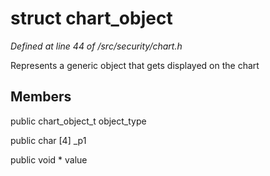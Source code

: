 # struct chart_object

*Defined at line 44 of /src/security/chart.h*

 Represents a generic object that gets displayed on the chart



## Members

public chart_object_t object_type

public char [4] _p1

public void * value



